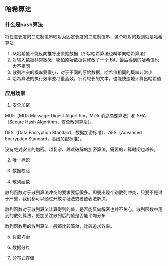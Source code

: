 ## 哈希算法

### 什么是hash算法

将任意长度的二进制值串映射为固定长度的二进制值串，这个映射的规则就是哈希算法

1. 从哈希值不能反向推导出原始数据（所以哈希算法也叫单向哈希算法）
2. 对输入数据非常敏感，哪怕原始数据只修改了一个 Bit，最后得到的哈希值也大不相同
3. 散列冲突的概率要很小，对于不同的原始数据，哈希值相同的概率非常小
4. 哈希算法的执行效率要尽量高效，针对较长的文本，也能快速地计算出哈希值

### 应用场景

1. 安全加密

MD5（MD5 Message-Digest Algorithm，MD5 消息摘要算法）和 SHA（Secure Hash Algorithm，安全散列算法）。

DES（Data Encryption Standard，数据加密标准）、AES（Advanced Encryption Standard，高级加密标准）。

没有绝对安全的加密。越复杂、越难破解的加密算法，需要的计算时间也越长。

2. 唯一标识

3. 数据校验

4. 散列函数

散列函数对于散列算法冲突的要求要低很多。即便出现个别散列冲突，只要不是过于严重，我们都可以通过开放寻址法或者链表法解决。

散列函数对于散列算法计算得到的值，是否能反向解密也并不关心。散列函数中用到的散列算法，更加关注散列后的值是否能平均分布

散列函数用的散列算法一般都比较简单，比较追求效率。

5. 负载均衡

6. 数据分片

7. 分布式存储






